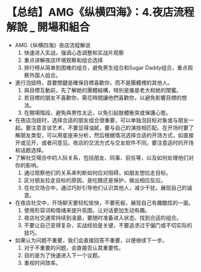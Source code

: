 # 【总结】AMG《纵横四海》：4.夜店流程解說 _ 開場和組合

-   AMG《纵横四海》夜店流程解说
    1.  快速进入实战，强调心态调整和实战片观察
    2.  重点讲解夜店环境观察和组合选择
    3.  排行榜从简单到困难的组合，避免男生组合和Sugar Daddy组合，重点观察外国人组合。
-   進行泡妞時，首要關鍵是確保目標喜歡你，而不是團體裡的其他人。
    1.  與目標互動前，先了解她的團體結構，特別是誰是老大和她的閨蜜。
    2.  若目標的朋友不喜歡你，需花時間讓他們喜歡你，以避免影響目標的想法。
    3.  在開場階段，避免與男性太近，以免引起肢體衝突或保護心態。
-   在夜店泡妞时，选择合适的朋友组合很重要，可以单独泡目标对象或与朋友一起。要注意言谈艺术，不要显得油腻，要与自己的演技相匹配。在开场时要了解朋友类型，可以用星座来分析，然后根据情况选择合适的开场方式，如直接开或见开，或者问意见。夜店的交流方式与交友软件不同，要注意适时的开场和话题选择。
-   了解社交場合中的人际关系，包括朋友、同事、前任等，以及如何处理他们对你的影响。
    1.  通过观察他们的关系来判断如何应对阻碍，如朋友想拉走目标。
    2.  区分朋友拉走目标的原因，是吃醋还是保护，做出相应反应。
    3.  在社交场合中，通过巧妙引导他们认识其他人，减少干扰，展现自己的诚意。
-   在夜店社交中，开场聊天要轻松愉快，不要死板，展现自己有趣酷炫的一面。
    1.  使用形容词和情绪来提升氛围，让对话更加生动有趣。
    2.  夜店社交通常持续到凌晨，要随时准备进入状态，找到合适的组合。
    3.  不要让自己变得复杂，实战经验是关键，不要追求过于偏门或不切实际的技巧。
-   如果认为问题不重要，我们会直接回答不重要，以便继续下一步。
    1.  对于不重要的问题，会直接否认其重要性。
    2.  目的是为了快速进入下一个议题。
    3.  重视时间效率。